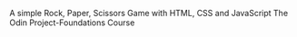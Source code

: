 A simple Rock, Paper, Scissors Game with HTML, CSS and JavaScript
The Odin Project-Foundations Course

